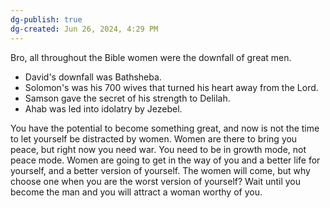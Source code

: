 ```yaml
---
dg-publish: true
dg-created: Jun 26, 2024, 4:29 PM
---
```


Bro, all throughout the Bible women were the downfall of great men.
- David's downfall was Bathsheba.
- Solomon's was his 700 wives that turned his heart away from the Lord.
- Samson gave the secret of his strength to Delilah.
- Ahab was led into idolatry by Jezebel.

You have the potential to become something great, and now is not the time to let yourself be distracted by women. Women are there to bring you peace, but right now you need war. You need to be in growth mode, not peace mode. Women are going to get in the way of you and a better life for yourself, and a better version of yourself. The women will come, but why choose one when you are the worst version of yourself? Wait until you become the man and you will attract a woman worthy of you. 